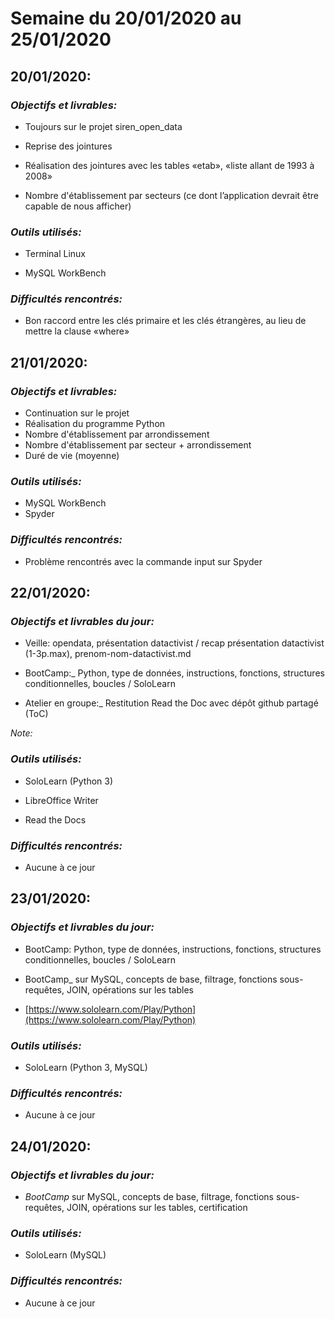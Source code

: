 ﻿# Semaine du 20/01/2020 au 25/01/2020

  

  

## 20/01/2020:

  

### *Objectifs et livrables:*

- Toujours sur le projet siren_open_data

- Reprise des jointures

- Réalisation des jointures avec les tables «etab», «liste allant de 1993 à 2008»

- Nombre d'établissement par secteurs (ce dont l’application devrait être capable de nous afficher)

  

### *Outils utilisés:*

- Terminal Linux

- MySQL WorkBench

### *Difficultés rencontrés:*

- Bon raccord entre les clés primaire et les clés étrangères, au lieu de mettre la clause «where»


## 21/01/2020:

### *Objectifs et livrables:*

- Continuation sur le projet
- Réalisation du programme Python
- Nombre d'établissement par arrondissement
- Nombre d'établissement par secteur + arrondissement
- Duré de vie (moyenne)

### *Outils utilisés:*

- MySQL WorkBench
- Spyder

### *Difficultés rencontrés:*

- Problème rencontrés avec la commande input sur Spyder

## 22/01/2020:

  

### *Objectifs et livrables du jour:*

- Veille: opendata, présentation datactivist / recap présentation datactivist (1-3p.max), prenom-nom-datactivist.md

- BootCamp:_ Python, type de données, instructions, fonctions, structures conditionnelles, boucles / SoloLearn

- Atelier en groupe:_ Restitution Read the Doc avec dépôt github partagé (ToC)

*Note:*

### *Outils utilisés:*

- SoloLearn (Python 3)

- LibreOffice Writer

- Read the Docs


### *Difficultés rencontrés:*

- Aucune à ce jour

## 23/01/2020:

### *Objectifs et livrables du jour:*

- BootCamp: Python, type de données, instructions, fonctions, structures conditionnelles, boucles / SoloLearn

- BootCamp_ sur MySQL, concepts de base, filtrage, fonctions sous-requêtes, JOIN, opérations sur les tables

- [https://www.sololearn.com/Play/Python](https://www.sololearn.com/Play/Python)

  

### *Outils utilisés:*

- SoloLearn (Python 3, MySQL)

### *Difficultés rencontrés:*

- Aucune à ce jour

 
## 24/01/2020:


### *Objectifs et livrables du jour:*

- _BootCamp_ sur MySQL, concepts de base, filtrage, fonctions sous-requêtes, JOIN, opérations sur les tables, certification

  

### *Outils utilisés:*

  

- SoloLearn (MySQL)

  

### *Difficultés rencontrés:*

  

- Aucune à ce jour
